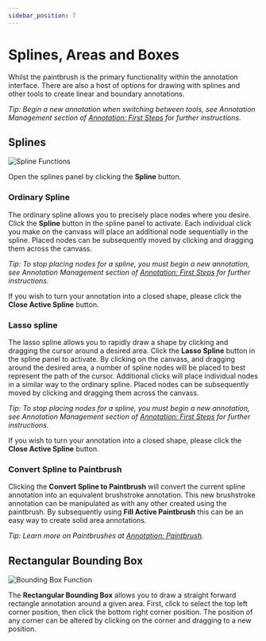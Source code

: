 ```yaml
---
sidebar_position: 7
---
```


# Splines, Areas and Boxes

Whilst the paintbrush is the primary functionality within the annotation interface. There are also a host of options for drawing with splines and other tools to create linear and boundary annotations.

_Tip: Begin a new annotation when switching between tools, see Annotation Management section of [Annotation: First Steps](/firststeps) for further instructions._

## Splines

![Spline Functions](/img/annotate/annotate_spline.png)

Open the splines panel by clicking the **Spline** button.

### Ordinary Spline

The ordinary spline allows you to precisely place nodes where you desire.
Click the **Spline** button in the spline panel to activate.
Each individual click you make on the canvass will place an additional node sequentially in the spline.
Placed nodes can be subsequently moved by clicking and dragging them across the canvass.

_Tip: To stop placing nodes for a spline, you must begin a new annotation, see Annotation Management section of [Annotation: First Steps](/firststeps) for further instructions._

If you wish to turn your annotation into a closed shape, please click the **Close Active Spline** button.

### Lasso spline

The lasso spline allows you to rapidly draw a shape by clicking and dragging the cursor around a desired area.
Click the **Lasso Spline** button in the spline panel to activate.
By clicking on the canvass, and dragging around the desired area, a number of spline nodes will be placed to best represent the path of the cursor.
Additional clicks will place individual nodes in a similar way to the ordinary spline.
Placed nodes can be subsequently moved by clicking and dragging them across the canvass.

_Tip: To stop placing nodes for a spline, you must begin a new annotation, see Annotation Management section of [Annotation: First Steps](/firststeps) for further instructions._

If you wish to turn your annotation into a closed shape, please click the **Close Active Spline** button.

### Convert Spline to Paintbrush

Clicking the **Convert Spline to Paintbrush** will convert the current spline annotation into an equivalent brushstroke annotation.
This new brushstroke annotation can be manipulated as with any other created using the paintbrush.
By subsequently using **Fill Active Paintbrush** this can be an easy way to create solid area annotations.

_Tip: Learn more on Paintbrushes at [Annotation: Paintbrush](/paintbrush)._

## Rectangular Bounding Box

![Bounding Box Function](/img/annotate/annotate_box.png)

The **Rectangular Bounding Box** allows you to draw a straight forward rectangle annotation around a given area.
First, click to select the top left corner position, then click the bottom right corner position.
The position of any corner can be altered by clicking on the corner and dragging to a new position.
